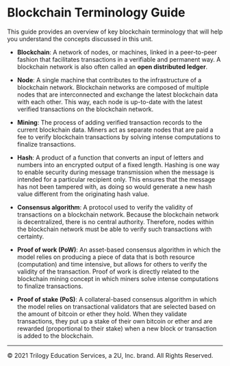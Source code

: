 # Blockchain Terminology Guide

This guide provides an overview of key blockchain terminology that will help you understand the concepts discussed in this unit. 

* **Blockchain**:  A network of nodes, or machines, linked in a peer-to-peer fashion that facilitates transactions in a verifiable and permanent way. A blockchain network is also often called an **open distributed ledger**.

* **Node**: A single machine that contributes to the infrastructure of a blockchain network. Blockchain networks are composed of multiple nodes that are interconnected and exchange the latest blockchain data with each other. This way, each node is up-to-date with the latest verified transactions on the blockchain network.

* **Mining**: The process of adding verified transaction records to the current blockchain data. Miners act as separate nodes that are paid a fee to verify blockchain transactions by solving intense computations to finalize transactions.

* **Hash**: A product of a function that converts an input of letters and numbers into an encrypted output of a fixed length. Hashing is one way to enable security during message transmission when the message is intended for a particular recipient only. This ensures that the message has not been tampered with, as doing so would generate a new hash value different from the originating hash value.

* **Consensus algorithm**: A protocol used to verify the validity of transactions on a blockchain network. Because the blockchain network is decentralized, there is no central authority. Therefore, nodes within the blockchain network must be able to verify such transactions with certainty.

* **Proof of work (PoW)**: An asset-based consensus algorithm in which the model relies on producing a piece of data that is both resource (computation) and time intensive, but allows for others to verify the validity of the transaction. Proof of work is directly related to the blockchain mining concept in which miners solve intense computations to finalize transactions.

* **Proof of stake (PoS)**: A collateral-based consensus algorithm in which the model relies on transactional validators that are selected based on the amount of bitcoin or ether they hold. When they validate transactions, they put up a stake of their own bitcoin or ether and are rewarded (proportional to their stake) when a new block or transaction is added to the blockchain.

---

© 2021 Trilogy Education Services, a 2U, Inc. brand. All Rights Reserved.
